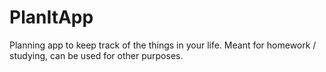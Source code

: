 # PlanItApp
Planning app to keep track of the things in your life. Meant for homework / studying, can be used for other purposes.

